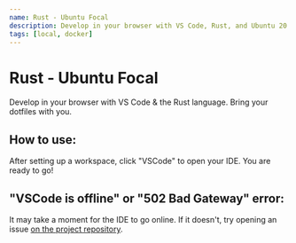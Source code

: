 ```yaml
---
name: Rust - Ubuntu Focal
description: Develop in your browser with VS Code, Rust, and Ubuntu 20.04
tags: [local, docker]
---
```


# Rust - Ubuntu Focal

Develop in your browser with VS Code & the Rust language. Bring your dotfiles with you.

## How to use:

After setting up a workspace, click "VSCode" to open your IDE. You are ready to go!

## "VSCode is offline" or "502 Bad Gateway" error:

It may take a moment for the IDE to go online. If it doesn't, try opening an issue [on the project repository](https://gitlab.com/8Bitz0/coder-rust-template).
